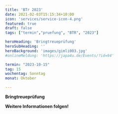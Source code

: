 ```yaml
---
title: 'BTr 2023'
date: 2021-02-03T15:15:34+10:00
icon: 'services/service-icon-4.png'
featured: true
draft: false
tags: ["termin","pruefung", "BTR", "2023"]

heroHeading: 'Bringtreueprüfung'
heroSubHeading: ''
heroBackground: 'images/gimli003.jpg'
#onlineMeldung: 'https://japa4u.de/Events/?id=94'

termin: "2023-10-15"
tag: 15
wochentag: Sonntag
monat: Oktober

---
```


**Bringtreueprüfung**

**Weitere Informationen folgen!**
